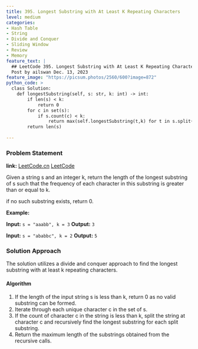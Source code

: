 ```yaml
---
title: 395. Longest Substring with At Least K Repeating Characters
level: medium
categories:
- Hash Table
- String
- Divide and Conquer
- Sliding Window
- Review
- Memory
feature_text: |
  ## LeetCode 395. Longest Substring with At Least K Repeating Characters
  Post by ailswan Dec. 13, 2023
feature_image: "https://picsum.photos/2560/600?image=872"
python_code: >
  class Solution:
    def longestSubstring(self, s: str, k: int) -> int:
        if len(s) < k:
            return 0
        for c in set(s):
            if s.count(c) < k:
                return max(self.longestSubstring(t,k) for t in s.split(c))
        return len(s)
         
---
```


### Problem Statement
**link:**
[LeetCode.cn](https://leetcode.cn/problems/longest-substring-with-at-least-k-repeating-characters/)
[LeetCode](https://leetcode.com/problems/longest-substring-with-at-least-k-repeating-characters/)

Given a string s and an integer k, return the length of the longest substring of s such that the frequency of each character in this substring is greater than or equal to k.

if no such substring exists, return 0.
 
**Example:**

**Input:** `s = "aaabb", k = 3`
**Output:** `3`
 
**Input:** `s = "ababbc", k = 2`
**Output:** `5`

### Solution Approach
The solution utilizes a divide and conquer approach to find the longest substring with at least k repeating characters. 

#### Algorithm
1. If the length of the input string s is less than k, return 0 as no valid substring can be formed.
2. Iterate through each unique character c in the set of s.
3. If the count of character c in the string is less than k, split the string at character c and recursively find the longest substring for each split substring.
4. Return the maximum length of the substrings obtained from the recursive calls.